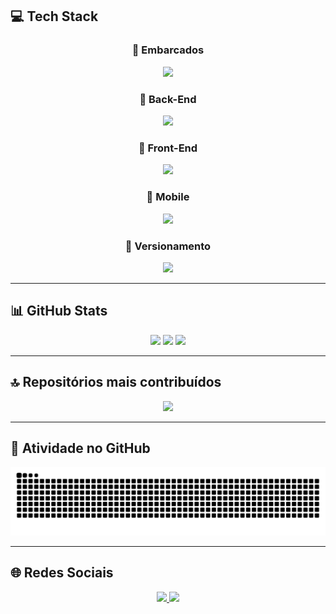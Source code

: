 
## 💻 Tech Stack
<div align="center">

### 🔹 Embarcados  
<img src="https://skillicons.dev/icons?i=arduino,raspberrypi,cpp" />

### 🔹 Back-End  
<img src="https://skillicons.dev/icons?i=php,laravel" />

### 🔹 Front-End  
<img src="https://skillicons.dev/icons?i=js,ts,react" />

### 🔹 Mobile  
<img src="https://skillicons.dev/icons?i=react" />

### 🔹 Versionamento  
<img src="https://skillicons.dev/icons?i=git,github" />

</div>

---

## 📊 GitHub Stats
<div align="center">

<img src="https://github-readme-stats.vercel.app/api?username=fernandohali&show_icons=true&theme=tokyonight&hide_border=true" height="150"/>
<img src="https://streak-stats.demolab.com/?user=fernandohali&theme=tokyonight&hide_border=true" height="150"/>
<img src="https://github-readme-stats.vercel.app/api/top-langs/?username=fernandohali&layout=compact&theme=tokyonight&hide_border=true" height="150"/>

</div>

---

## 🔝 Repositórios mais contribuídos
<div align="center">
  <img src="https://github-contributor-stats.vercel.app/api?username=fernandohali&limit=5&theme=ocean_dark&combine_all_yearly_contributions=true&locale=pt-br" />
</div>

---

## 🐍 Atividade no GitHub
<div align="center">
  <picture>
    <source media="(prefers-color-scheme: dark)" srcset="https://raw.githubusercontent.com/fernandohali/fernandohali/output/github-contribution-grid-snake-dark.svg">
    <source media="(prefers-color-scheme: light)" srcset="https://raw.githubusercontent.com/fernandohali/fernandohali/output/github-contribution-grid-snake.svg">
    <img alt="github contribution grid snake animation" src="https://raw.githubusercontent.com/fernandohali/fernandohali/output/github-contribution-grid-snake.svg">
  </picture>
</div>

---

## 🌐 Redes Sociais
<div align="center">
  <a href="https://discord.gg/fernandohali" target="_blank">
    <img src="https://img.shields.io/badge/Discord-5865F2?style=for-the-badge&logo=discord&logoColor=white" />
  </a>
  <a href="https://www.linkedin.com/in/fernando-hali-santos-andrade-234624229/" target="_blank">
    <img src="https://img.shields.io/badge/LinkedIn-0077B5?style=for-the-badge&logo=linkedin&logoColor=white" />
  </a>
</div>
